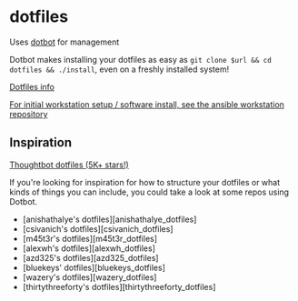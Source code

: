 # dotfiles


Uses [dotbot](https://github.com/anishathalye/dotbot) for management

Dotbot makes installing your dotfiles as easy as `git clone $url && cd dotfiles
&& ./install`, even on a freshly installed system!

[Dotfiles info](https://dotfiles.github.io/)

[For initial workstation setup / software install, see the ansible workstation repository](https://github.com/Joostvanderlaan/ansible-workstation)


Inspiration
-----------

[Thoughtbot dotfiles (5K+ stars!)](https://github.com/thoughtbot/dotfiles)

If you're looking for inspiration for how to structure your dotfiles or what
kinds of things you can include, you could take a look at some repos using
Dotbot.

* [anishathalye's dotfiles][anishathalye_dotfiles]
* [csivanich's dotfiles][csivanich_dotfiles]
* [m45t3r's dotfiles][m45t3r_dotfiles]
* [alexwh's dotfiles][alexwh_dotfiles]
* [azd325's dotfiles][azd325_dotfiles]
* [bluekeys' dotfiles][bluekeys_dotfiles]
* [wazery's dotfiles][wazery_dotfiles]
* [thirtythreeforty's dotfiles][thirtythreeforty_dotfiles]